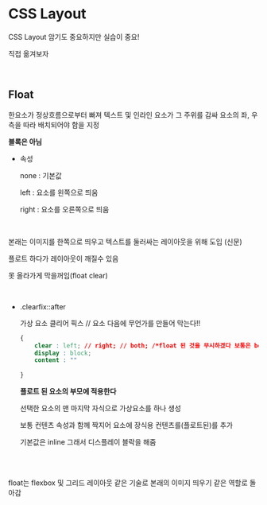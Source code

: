# CSS Layout

CSS Layout 암기도 중요하지만 실습이 중요!

직접 옮겨보자

<br>

## Float

한요소가 정상흐름으로부터 빠져 텍스트 및 인라인 요소가 그 주위를 감싸 요소의 좌, 우측을 따라 배치되어야 함을 지정

**블록은 아님**

- 속성

  none : 기본값

  left : 요소를 왼쪽으로 띄움

  right : 요소를 오른쪽으로 띄움

<br>

본래는 이미지를 한쪽으로 띄우고 텍스트를 둘러싸는 레이아웃을 위해 도입 (신문)

플로트 하다가 레이아웃이 깨질수 있음

못 올라가게 막을꺼임(float clear)

<br>

- .clearfix::after

  가상 요소 클리어 픽스 // 요소 다음에 무언가를 만들어 막는다!!

  ```css
  {
      clear : left; // right; // both; /*float 된 것을 무시하겠다 보통은 both*/
      display : block;
      content : ""
      
  }
  ```

  **플로트 된 요소의 부모에 적용한다**

  선택한 요소의 맨 마지막 자식으로 가상요소를 하나 생성

  보통 컨텐츠 속성과 함께 짝지어 요소에 장식용 컨텐츠를(플로트된)를 추가

  기본값은 inline 그래서 디스플레이 블락을 해줌

  <br>

  <br>

float는 flexbox 및 그리드 레이아웃 같은 기술로 본래의 이미지 띄우기 같은 역할로 돌아감